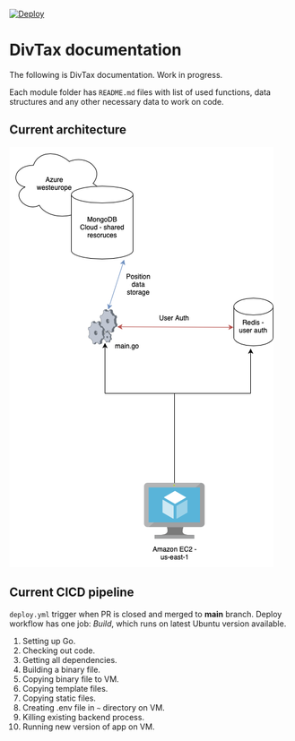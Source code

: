[![Deploy](https://github.com/KasperKornak/StockApp/actions/workflows/deploy.yml/badge.svg)](https://github.com/KasperKornak/StockApp/actions/workflows/deploy.yml)
# DivTax documentation
The following is DivTax documentation. Work in progress.

Each module folder has `README.md` files with list of used functions, data structures and any other necessary data to work on code.

## Current architecture
![Alt text](docs/img/DivTaxArch.png)

## Current CICD pipeline 
`deploy.yml` trigger when PR is closed and merged to **main** branch. Deploy workflow has one job: *Build*, which runs on latest Ubuntu version available.

1. Setting up Go.
2. Checking out code.
3. Getting all dependencies.
4. Building a binary file.
5. Copying binary file to VM.
6. Copying template files.
7. Copying static files.
8. Creating .env file in `~` directory on VM.
9. Killing existing backend process.
10. Running new version of app on VM.
